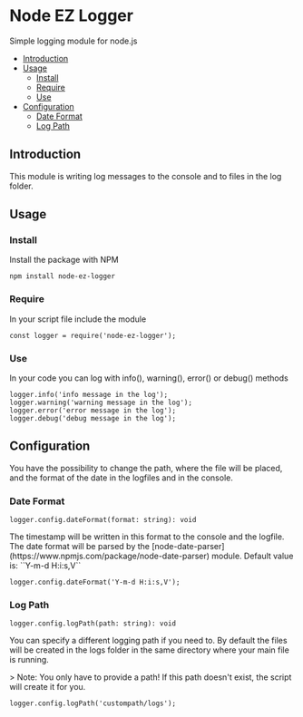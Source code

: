 # Node EZ Logger
Simple logging module for node.js

<!-- toc -->

- [Introduction](#introduction)
- [Usage](#usage)
  * [Install](#install)
  * [Require](#require)
  * [Use](#use)
- [Configuration](#configuration)
  * [Date Format](#date-format)
  * [Log Path](#log-path)

<!-- tocstop -->

## Introduction
This module is writing log messages to the console and to files in the log folder.

## Usage
### Install
Install the package with NPM
```
npm install node-ez-logger
```

### Require
In your script file include the module
```
const logger = require('node-ez-logger');
```

### Use
In your code you can log with info(), warning(), error() or debug() methods

```
logger.info('info message in the log');
logger.warning('warning message in the log');
logger.error('error message in the log');
logger.debug('debug message in the log');
```

## Configuration
You have the possibility to change the path, where the file will be placed, and the format of the date in the logfiles and in the console.
### Date Format
``logger.config.dateFormat(format: string): void``
<p>
The timestamp will be written in this format to the console and the logfile. The date format will be parsed by the [node-date-parser](https://www.npmjs.com/package/node-date-parser) module. Default value is: ``Y-m-d H:i:s,V``
</p>

```
logger.config.dateFormat('Y-m-d H:i:s,V');
```
### Log Path
``logger.config.logPath(path: string): void``
<p>
You can specify a different logging path if you need to. By default the files will be created in the logs folder in the same directory where your main file is running.
</p>
> Note: You only have to provide a path! If this path doesn't exist, the script will create it for you.

```
logger.config.logPath('custompath/logs');
```
